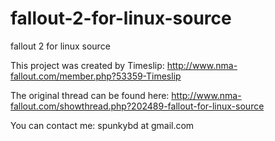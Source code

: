 fallout-2-for-linux-source
========================

fallout 2 for linux source


This project was created by Timeslip: http://www.nma-fallout.com/member.php?53359-Timeslip

The original thread can be found here: http://www.nma-fallout.com/showthread.php?202489-fallout-for-linux-source

You can contact me: spunkybd at gmail.com
